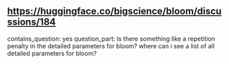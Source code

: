 ## https://huggingface.co/bigscience/bloom/discussions/184

contains_question: yes
question_part: Is there something like a repetition penalty in the detailed parameters for bloom? where can i see a list of all detailed parameters for bloom?